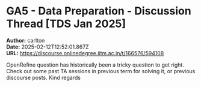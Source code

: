 # GA5 - Data Preparation - Discussion Thread [TDS Jan 2025]

**Author:** carlton  
**Date:** 2025-02-12T12:52:01.867Z  
**URL:** https://discourse.onlinedegree.iitm.ac.in/t/166576/594108

OpenRefine question has historically been a tricky question to get right. Check out some past TA sessions in previous term for solving it, or previous discourse posts.
Kind regards
